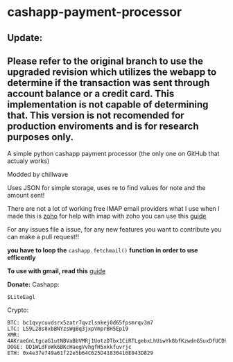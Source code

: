 # cashapp-payment-processor

## Update:
Please refer to the original branch to use the upgraded revision which utilizes the webapp to determine if the transaction was sent through account balance or a credit card. This implementation is not capable of determining that. This version is not recomended for production enviroments and is for research purposes only.
-----------------------------------------------------------------------------------------------------------------------------------------------

A simple python cashapp payment processor (the only one on GitHub that actualy works)

Modded by chillwave

Uses JSON for simple storage, uses re to find values for note and the amount sent!

There are not a lot of working free IMAP email providers what I use when I made this is [zoho](https://www.zoho.com/) for help with imap with zoho you can use this [guide](https://www.zoho.com/mail/help/imap-access.html)

For any issues file a issue, for any new features you want to contribute you can make a pull request!!

**you have to loop the** `cashapp.fetchmail()` **function in order to use efficently**

**To use with gmail, read this** [guide](https://github.com/LiteEagle262/cashapp-payment-processor/blob/main/Gmail.md)

**Donate:**
Cashapp:
```
$LiteEagl
```
Crypto:
```
BTC: bc1qvycuvdsrx5zatr7qvzlsnkej0d65fpsmrqv3m7
LTC: LS9L28s8xbBNYzsWgBq3jxpVmprBH5Ep19
XMR: 4AKraeGnLtgcaG1utNBVaBbVMRj1UotzDTbx1CiRTLgebxLhUiwYk8bfKzwdnG5uxDfUCDhnoiw58jgDP7AfRYVdFFtk8QN
DOGE: DD1WLdFoWk6BKcHaegVvhgfH5xkkfuvrjc
ETH: 0x4e37e749a61f22e5b64C625D41830416E043D829
```
